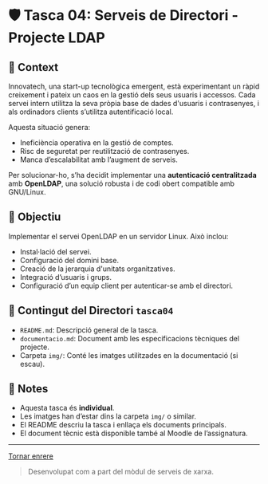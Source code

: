 # 🛡️ Tasca 04: Serveis de Directori - Projecte LDAP

## 🔔 Context

Innovatech, una start-up tecnològica emergent, està experimentant un ràpid creixement i pateix un caos en la gestió dels seus usuaris i accessos. Cada servei intern utilitza la seva pròpia base de dades d'usuaris i contrasenyes, i als ordinadors clients s’utilitza autentificació local.

Aquesta situació genera:
- Ineficiència operativa en la gestió de comptes.
- Risc de seguretat per reutilització de contrasenyes.
- Manca d’escalabilitat amb l’augment de serveis.

Per solucionar-ho, s’ha decidit implementar una **autenticació centralitzada** amb **OpenLDAP**, una solució robusta i de codi obert compatible amb GNU/Linux.

## 🎯 Objectiu

Implementar el servei OpenLDAP en un servidor Linux. Això inclou:
- Instal·lació del servei.
- Configuració del domini base.
- Creació de la jerarquia d'unitats organitzatives.
- Integració d’usuaris i grups.
- Configuració d’un equip client per autenticar-se amb el directori.

## 📁 Contingut del Directori `tasca04`

- `README.md`: Descripció general de la tasca.
- `documentacio.md`: Document amb les especificacions tècniques del projecte.
- Carpeta `img/`: Conté les imatges utilitzades en la documentació (si escau).

## 📌 Notes

- Aquesta tasca és **individual**.
- Les imatges han d’estar dins la carpeta `img/` o similar.
- El README descriu la tasca i enllaça els documents principals.
- El document tècnic està disponible també al Moodle de l’assignatura.

---
[Tornar enrere](./README.md)

> Desenvolupat com a part del mòdul de serveis de xarxa.
